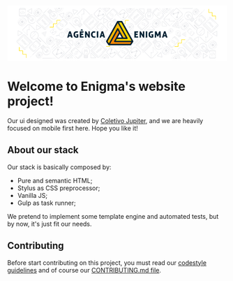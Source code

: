 ![Agência Enigma](https://github.com/agencia-enigma/Enigma-Simulacrum/blob/master/banner.png)

# Welcome to Enigma's website project!

Our ui designed was created by [Coletivo Jupiter](https://www.behance.net/jupitercoletivo), and we are heavily focused on mobile first here. Hope you like it!

## About our stack
Our stack is basically composed by:

- Pure and semantic HTML;
- Stylus as CSS preprocessor;
- Vanilla JS;
- Gulp as task runner;

We pretend to implement some template engine and automated tests, but by now, it's just fit our needs.

## Contributing
Before start contributing on this project, you must read our [codestyle guidelines](https://github.com/agencia-enigma/codestyle) and of course our [CONTRIBUTING.md file](#!).
